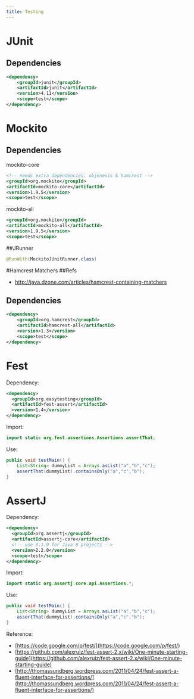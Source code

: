 ```yaml
---
title: Testing
---
```


# JUnit

## Dependencies

```xml
<dependency>
    <groupId>junit</groupId>
    <artifactId>junit</artifactId>
    <version>4.11</version>
    <scope>test</scope>
</dependency>
```

# Mockito

## Dependencies

mockito-core

```xml
<!-- needs extra dependencies: objenesis & hamcrest -->
<groupId>org.mockito</groupId>
<artifactId>mockito-core</artifactId>
<version>1.9.5</version>
<scope>test</scope>
```

mockito-all

```xml
<groupId>org.mockito</groupId>
<artifactId>mockito-all</artifactId>
<version>1.9.5</version>
<scope>test</scope>
```

##JRunner

```java
@RunWith(MockitoJUnitRunner.class)
```

#Hamcrest
Matchers
##Refs
 * http://java.dzone.com/articles/hamcrest-containing-matchers

## Dependencies

```xml
<dependency>
    <groupId>org.hamcrest</groupId>
    <artifactId>hamcrest-all</artifactId>
    <version>1.3</version>
    <scope>test</scope>
</dependency>
```

# Fest
Dependency:

```xml
<dependency>
  <groupId>org.easytesting</groupId>
  <artifactId>fest-assert</artifactId>
  <version>1.4</version>
</dependency>
```

Import:

```java
import static org.fest.assertions.Assertions.assertThat;
```

Use:

```java
public void testMain() {
    List<String> dummyList = Arrays.asList("a","b","c");
    assertThat(dummyList).containsOnly("a","c","b");
}
```
# AssertJ
Dependency:

```xml
<dependency>
  <groupId>org.assertj</groupId>
  <artifactId>assertj-core</artifactId>
  <!-- use 3.1.0 for Java 8 projects -->
  <version>2.2.0</version>
  <scope>test</scope>
</dependency>
```

Import:

```java
import static org.assertj.core.api.Assertions.*;
```

Use:

```java
public void testMain() {
    List<String> dummyList = Arrays.asList("a","b","c");
    assertThat(dummyList).containsOnly("a","c","b");
}
```

Reference:

* [https://code.google.com/p/fest/](https://code.google.com/p/fest/)
* [https://github.com/alexruiz/fest-assert-2.x/wiki/One-minute-starting-guide](https://github.com/alexruiz/fest-assert-2.x/wiki/One-minute-starting-guide)
* [http://thomassundberg.wordpress.com/2011/04/24/fest-assert-a-fluent-interface-for-assertions/](http://thomassundberg.wordpress.com/2011/04/24/fest-assert-a-fluent-interface-for-assertions/)
